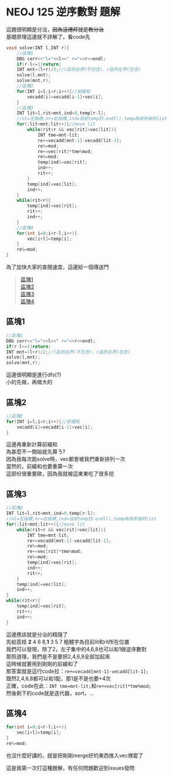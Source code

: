 # NEOJ 125 逆序數對 題解
這題很明顯是分治，~~因為這禮拜就是教分治~~<br>
基礎原理這邊就不詳解了，看code先

```c++
void solve(INT l,INT r){
	//區塊1
	DBG cerr<<"l="<<l<<" r="<<r<<endl;
	if(r-l<=1)return;
	INT mnt=(l+r)/2;//l區的右界(不包含)，r區的左界(包含)
	solve(l,mnt);
	solve(mnt,r);
	//區塊2
	for(INT i=l;i<r;i++){//前綴和
		vecadd[i]=vecadd[i-1]+vec[i];
	}
	//區塊3
	INT lit=l,rit=mnt,ind=0,temp[r-l];
	//nl=左指標,nr=右指標,ind=目前temp的.endl(),temp為排序後的list
	for(;lit<mnt;lit++){//move lit
		while(rit<r && vec[rit]<vec[lit]){
			INT tme=mnt-lit;
			re+=vecadd[mnt-1]-vecadd[lit-1];
			re%=mod;
			re+=vec[rit]*tme%mod;
			re%=mod;
			temp[ind]=vec[rit];
			ind++;
			rit++;
		}
		temp[ind]=vec[lit];
		ind++;
	}
	while(rit<r){
		temp[ind]=vec[rit];
		rit++;
		ind++;
	}
	//區塊4
	for(int i=0;i<r-l;i++){
		vec[i+l]=temp[i];
	}
	re%=mod;
}
```
為了加快大家的查閱速度，這邊給一個傳送門<br>

> [區塊1](#區塊1)\
> [區塊2](#區塊2)\
> [區塊3](#區塊3)\
> [區塊4](#區塊4)

## 區塊1
```c++
//區塊1
DBG cerr<<"l="<<l<<" r="<<r<<endl;
if(r-l<=1)return;
INT mnt=(l+r)/2;//l區的右界(不包含)，r區的左界(包含)
solve(l,mnt);
solve(mnt,r);
```
這邊很明顯是進行dfs(?)<br>
小的先做，再做大的

## 區塊2
```c++
//區塊2
for(INT i=l;i<r;i++){//前綴和
	vecadd[i]=vecadd[i-1]+vec[i];
}
```
這邊再重新計算前綴和<br>
為甚麼不一開始就先算ㄋ?<br>
因為我每次跑solve時，vec都會被我們重新排列一次<br>
當然的，前綴和也要重算一次<br>
這部份很重要歐，因為我就被這東東吃了很多挖

## 區塊3
```c++
//區塊3
INT lit=l,rit=mnt,ind=0,temp[r-l];
//nl=左指標,nr=右指標,ind=目前temp的.endl(),temp為排序後的list
for(;lit<mnt;lit++){//move lit
	while(rit<r && vec[rit]<vec[lit]){
		INT tme=mnt-lit;
		re+=vecadd[mnt-1]-vecadd[lit-1];
		re%=mod;
		re+=vec[rit]*tme%mod;
		re%=mod;
		temp[ind]=vec[rit];
		ind++;
		rit++;
	}
	temp[ind]=vec[lit];
	ind++;
}
while(rit<r){
	temp[ind]=vec[rit];
	rit++;
	ind++;
}
```
這邊應該就是分治的精隨了<br>
先給荔枝
**2** 4 6 8,**1** 3 5 7
粗體字為目前lit和rit所在位置<br>
我們可以發現，除了2，左子集中的4,6,8也可以和1做逆序數對<br>
那照道理，我們是不是要把2,4,6,8全部加起來<br>
這時候就要用到剛剛的前綴和了<br>
那答案就是這行code拉：`re+=vecadd[mnt-1]-vecadd[lit-1];`<br>
既然2,4,6,8都可以和1配，那1是不是也要+4次<br>
正確，code在此：```INT tme=mnt-lit;```和```re+=vec[rit]*tme%mod;```<br>
然後剩下的code就是迭代器，sort，...

## 區塊4
```c++
for(int i=0;i<r-l;i++){
	vec[i+l]=temp[i];
}
re%=mod;
```
也沒什麼好講的，就是把剛剛merge好的東西推入vec裡罷了

這是我第一次打這種題解，有任何問題歡迎到issues發問